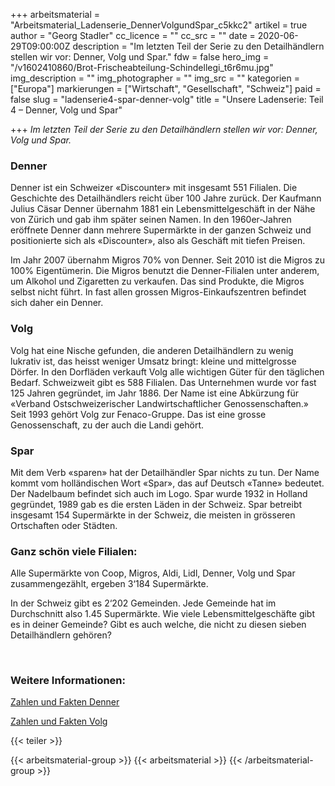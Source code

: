 +++
arbeitsmaterial = "Arbeitsmaterial_Ladenserie_DennerVolgundSpar_c5kkc2"
artikel = true
author = "Georg Stadler"
cc_licence = ""
cc_src = ""
date = 2020-06-29T09:00:00Z
description = "Im letzten Teil der Serie zu den Detailhändlern stellen wir vor: Denner, Volg und Spar."
fdw = false
hero_img = "/v1602410860/Brot-Frischeabteilung-Schindellegi_t6r6mu.jpg"
img_description = ""
img_photographer = ""
img_src = ""
kategorien = ["Europa"]
markierungen = ["Wirtschaft", "Gesellschaft", "Schweiz"]
paid = false
slug = "ladenserie4-spar-denner-volg"
title = "Unsere Ladenserie: Teil 4 – Denner, Volg und Spar"

+++
_Im letzten Teil der Serie zu den Detailhändlern stellen wir vor: Denner, Volg und Spar._

### ​Denner

Denner ist ein Schweizer «Discounter» mit insgesamt 551 Filialen. Die Geschichte des Detailhändlers reicht über 100 Jahre zurück. Der Kaufmann Julius Cäsar Denner übernahm 1881 ein Lebensmittelgeschäft in der Nähe von Zürich und gab ihm später seinen Namen. In den 1960er-Jahren eröffnete Denner dann mehrere Supermärkte in der ganzen Schweiz und positionierte sich als «Discounter», also als Geschäft mit tiefen Preisen.

Im Jahr 2007 übernahm Migros 70% von Denner. Seit 2010 ist die Migros zu 100% Eigentümerin. Die Migros benutzt die Denner-Filialen unter anderem, um Alkohol und Zigaretten zu verkaufen. Das sind Produkte, die Migros selbst nicht führt. In fast allen grossen Migros-Einkaufszentren befindet sich daher ein Denner.

### Volg

Volg hat eine Nische gefunden, die anderen Detailhändlern zu wenig lukrativ ist, das heisst weniger Umsatz bringt: kleine und mittelgrosse Dörfer. In den Dorfläden verkauft Volg alle wichtigen Güter für den täglichen Bedarf. Schweizweit gibt es 588 Filialen. Das Unternehmen wurde vor fast 125 Jahren gegründet, im Jahr 1886. Der Name ist eine Abkürzung für «Verband Ostschweizerischer Landwirtschaftlicher Genossenschaften.» Seit 1993 gehört Volg zur Fenaco-Gruppe. Das ist eine grosse Genossenschaft, zu der auch die Landi gehört.

### **Spar**

Mit dem Verb «sparen» hat der Detailhändler Spar nichts zu tun. Der Name kommt vom holländischen Wort «Spar», das auf Deutsch «Tanne» bedeutet. Der Nadelbaum befindet sich auch im Logo. Spar wurde 1932 in Holland gegründet, 1989 gab es die ersten Läden in der Schweiz. Spar betreibt insgesamt 154 Supermärkte in der Schweiz, die meisten in grösseren Ortschaften oder Städten.

### Ganz schön viele Filialen:

Alle Supermärkte von Coop, Migros, Aldi, Lidl, Denner, Volg und Spar zusammengezählt, ergeben 3‘184 Supermärkte.

In der Schweiz gibt es 2‘202 Gemeinden. Jede Gemeinde hat im Durchschnitt also 1.45 Supermärkte. Wie viele Lebensmittelgeschäfte gibt es in deiner Gemeinde? Gibt es auch welche, die nicht zu diesen sieben Detailhändlern gehören?

​

### Weitere Informationen:

[Zahlen und Fakten Denner](https://www.denner.ch/de/ueber-uns/unternehmen/uebersicht/)

[Zahlen und Fakten Volg](https://www.volg.ch/ueber-volg/wer-wir-sind/)

{{< teiler >}}

{{< arbeitsmaterial-group >}}
{{< arbeitsmaterial >}}
{{< /arbeitsmaterial-group >}}
